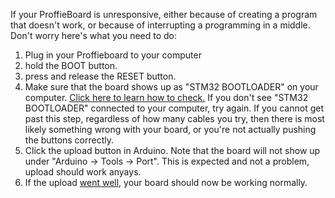 If your ProffieBoard is unresponsive, either because of creating a program that doesn't work, or because of interrupting a programming in a middle. Don't worry here's what you need to do:

1. Plug in your Proffieboard to your computer
1. hold the BOOT button.
1. press and release the RESET button.
1. Make sure that the board shows up as "STM32 BOOTLOADER" on your computer. [Click here to learn how to check.](../troubleshooting/USB-connection-issues.md) If you don't see "STM32 BOOTLOADER" connected to your computer, try again. If you cannot get past this step, regardless of how many cables you try, then there is most likely something wrong with your board, or you're not actually pushing the buttons correctly.
1. Click the upload button in Arduino. Note that the board will not show up under "Arduino -> Tools -> Port". This is expected and not a problem, upload should work anyays.
1. If the upload [went well](Is-it-uploading%3F), your board should now be working normally.
